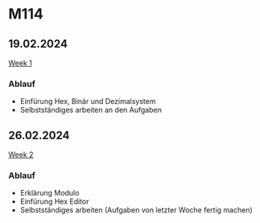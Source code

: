 # M114

## 19.02.2024
[Week 1](/KW08/README)

### Ablauf
- Einfürung Hex, Binär und Dezimalsystem
- Selbstständiges arbeiten an den Aufgaben

## 26.02.2024
[Week 2](/KW09/Aufgaben.md)

### Ablauf
- Erklärung Modulo
- Einfürung Hex Editor
- Selbstständiges arbeiten (Aufgaben von letzter Woche fertig machen)
